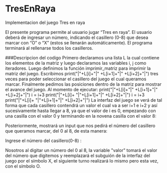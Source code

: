 # TresEnRaya
Implementacion del juego Tres en raya 

El presente programa permite  al  usuario  jugar  “Tres  en  raya”.  El  usuario  deberá  de ingresar un número, indicando el casillero (0-8) que desea marcar con “O” o “X” (estos se  llenarán   automáticamente).  El  programa  terminará  al  rellenarse  todos los casilleros.

###Descripcion del codigo 
Primero declaramos una lista L la cual contiene los elementos de la matriz y luego declaramos las variables i, j como iteradores.
Luego definimos la función imprimir_matriz para imprimir la matriz del juego.
Escribimos print("|"+L[i]+"|" +L[i+1]+"|" +L[i+2]+"|") tres veces para poder seleccionar el casillero del juego el cual queramos marcar.
Finalmente pedimos las posiciones dentro de la matriz para mostrar el avance del juego.
Al momento de ejecutar:
print("|"+L[i]+"|" +L[i+1]+"|" +L[i+2]+"|")
	i = i+3
	print("|"+L[i]+ "|"+L[i+1]+"|" +L[i+2]+"|")
	i = i+3
	print("|"+L[i]+ "|"+L[i+1]+"|" +L[i+2]+"|")
La interfaz del juego se verá de tal forma que cada casillero contendrá un valor el cual va a ser i+1 e i+2 y así sucesivamente hasta llegar a 8, ya que el valor de i es 0, empezando con una casilla con el valor 0 y terminando en la novena casilla con el valor 8:

Posteriormente, mostrará un input que nos pedirá el número del casillero que queramos marcar, del 0 al 8, de esta manera:

Ingrese el número del casillero(0-8) : 

Nosotros al digitar un número del 0 al 8, la variable "valor" tomará el valor del número que digitemos y reemplazará el subguión de la interfaz del juego por el símbolo X, el siguiente turno realizará lo mismo pero esta vez, con el símbolo O.


